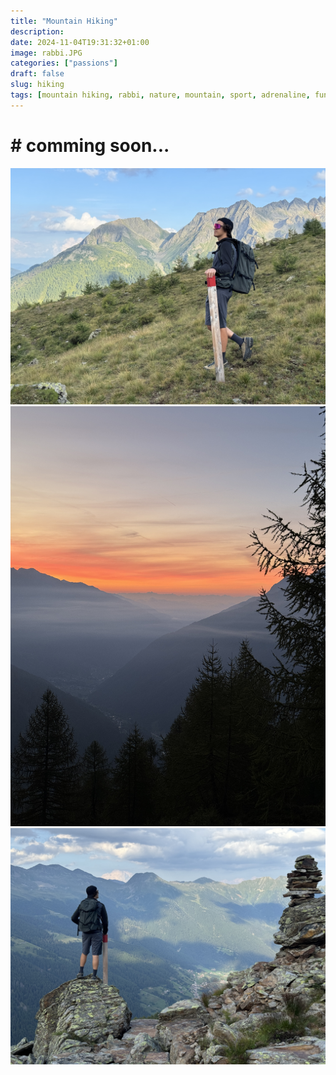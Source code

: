 ```yaml
---
title: "Mountain Hiking"
description: 
date: 2024-11-04T19:31:32+01:00
image: rabbi.JPG
categories: ["passions"]
draft: false
slug: hiking
tags: [mountain hiking, rabbi, nature, mountain, sport, adrenaline, fun, outdoor, summer, digiscoping, freedom]
---
```


# # comming soon...
![](sfondo.JPG)
![](alba.JPG)
![](rabb.JPG)
